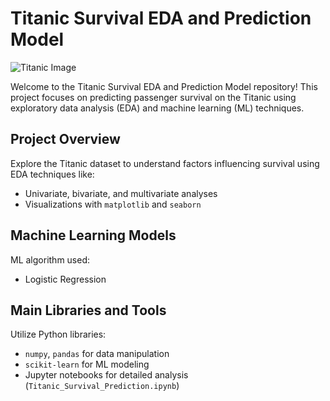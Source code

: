 # Titanic Survival EDA and Prediction Model

![Titanic Image](https://drive.google.com/uc?id=1_sbdwZ3-zOEyRGqVefaX-kTLC3xDEvJ9)

Welcome to the Titanic Survival EDA and Prediction Model repository! This project focuses on predicting passenger survival on the Titanic using exploratory data analysis (EDA) and machine learning (ML) techniques.

## Project Overview

Explore the Titanic dataset to understand factors influencing survival using EDA techniques like:
- Univariate, bivariate, and multivariate analyses
- Visualizations with `matplotlib` and `seaborn`

## Machine Learning Models

 ML algorithm used:
- Logistic Regression

## Main Libraries and Tools

Utilize Python libraries:
- `numpy`, `pandas` for data manipulation
- `scikit-learn` for ML modeling
- Jupyter notebooks for detailed analysis (`Titanic_Survival_Prediction.ipynb`)
